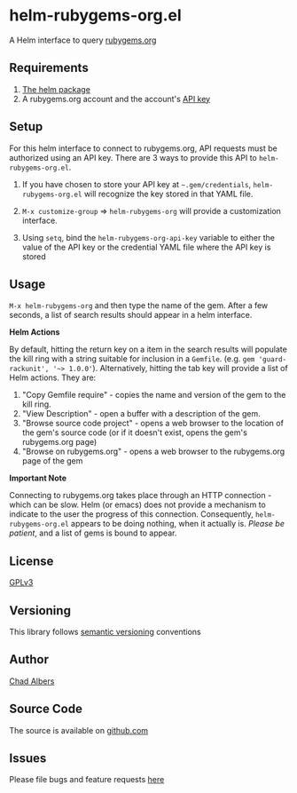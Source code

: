 # helm-rubygems-org.el

A Helm interface to query [rubygems.org](http://rubygems.org)

## Requirements

1. [The helm package](https://github.com/emacs-helm/helm)
2. A rubygems.org account and the account's
[API key](http://guides.rubygems.org/rubygems-org-api/#api-authorization)

## Setup

For this helm interface to connect to rubygems.org, API requests must be
authorized using an API key. There are 3 ways to provide this API to
`helm-rubygems-org.el`.

1.  If you have chosen to store your API key at `~.gem/credentials`,
`helm-rubygems-org.el` will recognize the key stored in that YAML file.

2. `M-x customize-group` => `helm-rubygems-org` will provide a customization
interface.

3. Using `setq`, bind the `helm-rubygems-org-api-key` variable to either the value
of the API key or the credential YAML file where the API key is stored

## Usage

`M-x helm-rubygems-org` and then type the name of the gem. After a few seconds,
a list of search results should appear in a helm interface.

**Helm Actions**

By default, hitting the return key on a item in the search results will populate
the kill ring with a string suitable for inclusion in a `Gemfile`. (e.g.
`gem 'guard-rackunit', '~> 1.0.0'`). Alternatively, hitting the tab key will
provide a list of Helm actions.  They are:

1. "Copy Gemfile require" - copies the name and version of the gem to the kill ring.
2. "View Description" - open a buffer with a description of the gem.
3. "Browse source code project" - opens a web browser to the location of the gem's
source code (or if it doesn't exist, opens the gem's rubygems.org page)
4. "Browse on rubygems.org" - opens a web browser to the rubygems.org page of the
gem


**Important Note**

Connecting to rubygems.org takes place through an HTTP connection - which can be
slow. Helm (or emacs) does not provide a mechanism to indicate to the user the progress
of this connection. Consequently, `helm-rubygems-org.el` appears to be doing nothing,
when it actually is. *Please be patient*, and a list of gems is bound to appear.

## License

[GPLv3](LICENSE)

## Versioning

This library follows [semantic versioning](http://semver.org/) conventions

## Author

[Chad Albers](https://github.com/neomantic)

## Source Code

The source is available on [github.com](https://github.com/neomantic/helm-rubygems-org)

## Issues

Please file bugs and feature requests [here](https://github.com/neomantic/helm-rubygems-org/issues)

